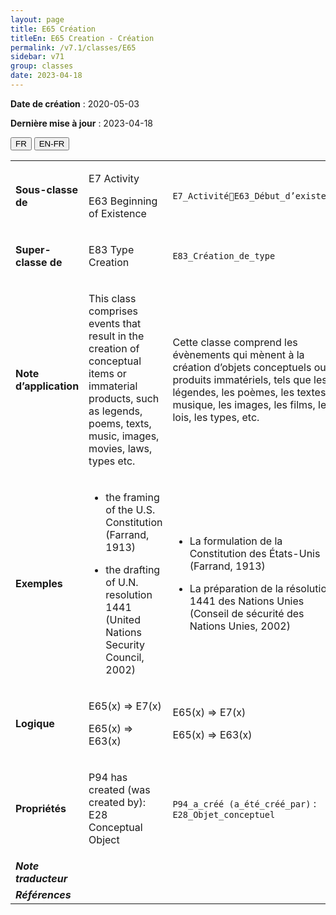 ```yaml
---
layout: page
title: E65 Création
titleEn: E65 Creation - Création
permalink: /v7.1/classes/E65
sidebar: v71
group: classes
date: 2023-04-18
---
```


**Date de création** : 2020-05-03

**Dernière mise à jour** : 2023-04-18

<div class="lang-buttons">
  <button id="fr" class="activate">FR</button>
  <button id="en-fr">EN-FR</button>
</div>

<table>
<tbody>
<tr>
<td><strong>Sous-classe de</strong></td>
<td class="en">
<p>E7 Activity </p>
<p>E63 Beginning of Existence</p>
</td>
<td>
<p><code class="language-plaintext highlighter-rouge">E7_ActivitéE63_Début_d’existence</code></p>
</td>
</tr>
<tr>
<td><strong>Super-classe de</strong></td>
<td class="en">
<p>E83 Type Creation</p>
</td>
<td>
<p><code class="language-plaintext highlighter-rouge">E83_Création_de_type</code></p>
</td>
</tr>
<tr>
<td><strong>Note d’application</strong></td>
<td class="en">
<p>This class comprises events that result in the creation of conceptual items or immaterial products, such as legends, poems, texts, music, images, movies, laws, types etc.</p>
</td>
<td>
<p>Cette classe comprend les évènements qui mènent à la création d’objets conceptuels ou de produits immatériels, tels que les légendes, les poèmes, les textes, la musique, les images, les films, les lois, les types, etc.</p>
</td>
</tr>
<tr>
<td><strong>Exemples</strong></td>
<td class="en">
<ul>
<li><p>the framing of the U.S. Constitution (Farrand, 1913)  </p>
</li>
<li><p>the drafting of U.N. resolution 1441 (United Nations Security Council, 2002)</p>
</li>
</ul>
</td>
<td>
<ul>
<li><p>La formulation de la Constitution des États-Unis (Farrand, 1913)</p>
</li>
<li><p>La préparation de la résolution 1441 des Nations Unies (Conseil de sécurité des Nations Unies, 2002)</p>
</li>
</ul>
</td>
</tr>
<tr>
<td><strong>Logique</strong></td>
<td class="en">
<p>E65(x) ⇒ E7(x)</p>
<p>E65(x) ⇒ E63(x) </p>
</td>
<td>
<p>E65(x) ⇒ E7(x)</p>
<p>E65(x) ⇒ E63(x) </p>
</td>
</tr>
<tr>
<td><strong>Propriétés</strong></td>
<td class="en">
<p>P94 has created (was created by): E28 Conceptual Object</p>
</td>
<td>
<p><code class="language-plaintext highlighter-rouge">P94_a_créé (a_été_créé_par)</code> : <code class="language-plaintext highlighter-rouge">E28_Objet_conceptuel</code></p>
</td>
</tr>
<tr>
<td><strong><em>Note traducteur</em></strong></td>
<td colspan="2">
</td>
</tr>
<tr>
<td><strong><em>Références</em></strong></td>
<td colspan="2">
<p><em></em></p>
</td>
</tr>
</tbody>
</table>

				